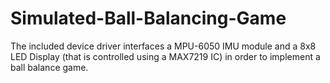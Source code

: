 # Simulated-Ball-Balancing-Game
The included device driver interfaces a MPU-6050 IMU module and a 8x8 LED Display (that is controlled using a MAX7219 IC) in order to implement a ball balance game.
